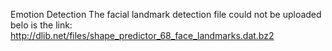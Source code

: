 Emotion Detection 
The facial landmark detection file could not be uploaded belo is the link:
http://dlib.net/files/shape_predictor_68_face_landmarks.dat.bz2

